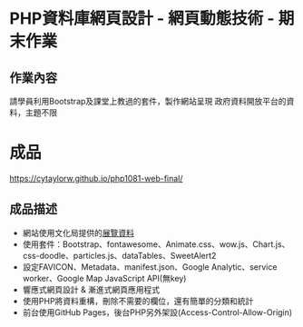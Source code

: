 # PHP資料庫網頁設計 - 網頁動態技術 - 期末作業

## 作業內容
請學員利用Bootstrap及課堂上教過的套件，製作網站呈現 政府資料開放平台的資料，主題不限

# 成品
<https://cytaylorw.github.io/php1081-web-final/>

## 成品描述
- 網站使用文化局提供的[展覽資料](https://cloud.culture.tw/frontsite/trans/SearchShowAction.do?method=doFindTypeJ&category=6)
- 使用套件：Bootstrap、fontawesome、Animate.css、wow.js、Chart.js、css-doodle、particles.js、dataTables、SweetAlert2
- 設定FAVICON、Metadata、manifest.json、Google Analytic、service worker、Google Map JavaScript API(無key)
- 響應式網頁設計 & 漸進式網頁應用程式
- 使用PHP將資料重構，刪除不需要的欄位，還有簡單的分類和統計 
- 前台使用GitHub Pages，後台PHP另外架設(Access-Control-Allow-Origin)
